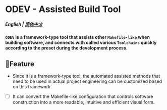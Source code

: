 # ODEV - Assisted Build Tool

##### English | [简体中文](README_zh-cn.md)

**`ODEV` is a framework-type tool that assists other `Makefile-like` when building software, and connects with called various `Toolchains` quickly according to the preset during the development process.**



## 🔗Feature

- Since it is a framework-type tool, the automated assisted methods that need to be used in actual project engineering can be customized based on this framework.
- [ ] It can convert the Makefile-like configuration that controls software construction into a more readable, intuitive and efficient visual form.

